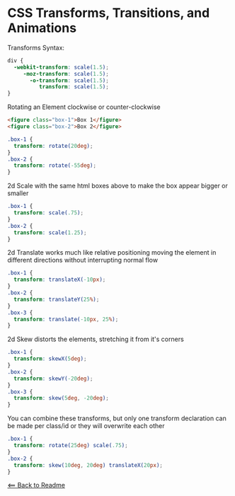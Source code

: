# CSS Transforms, Transitions, and Animations

Transforms Syntax:

```CSS
div {
  -webkit-transform: scale(1.5);
     -moz-transform: scale(1.5);
       -o-transform: scale(1.5);
          transform: scale(1.5);
}
```

Rotating an Element clockwise or counter-clockwise

```html
<figure class="box-1">Box 1</figure>
<figure class="box-2">Box 2</figure>
```

```CSS
.box-1 {
  transform: rotate(20deg);
}
.box-2 {
  transform: rotate(-55deg);
}
```

2d Scale with the same html boxes above to make the box appear bigger or smaller

```CSS
.box-1 {
  transform: scale(.75);
}
.box-2 {
  transform: scale(1.25);
}
```

2d Translate works much like relative positioning moving the element in different directions without interrupting normal flow

```CSS
.box-1 {
  transform: translateX(-10px);
}
.box-2 {
  transform: translateY(25%);
}
.box-3 {
  transform: translate(-10px, 25%);
}
```

2d Skew distorts the elements, stretching it from it's corners

```CSS
.box-1 {
  transform: skewX(5deg);
}
.box-2 {
  transform: skewY(-20deg);
}
.box-3 {
  transform: skew(5deg, -20deg);
}
```

You can combine these transforms, but only one transform declaration can be made per class/id or they will overwrite each other
```CSS
.box-1 {
  transform: rotate(25deg) scale(.75);
}
.box-2 {
  transform: skew(10deg, 20deg) translateX(20px);
}
```

[<== Back to Readme](README.md)
